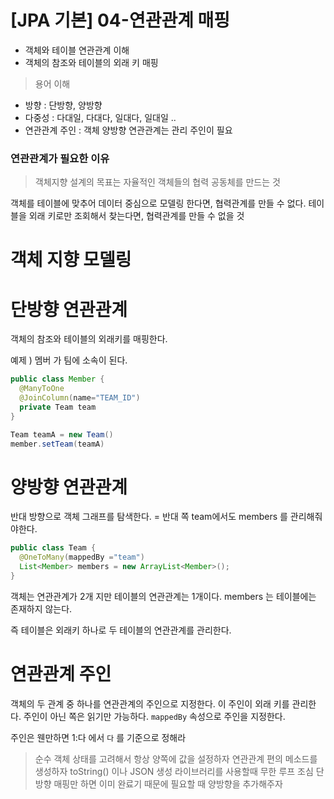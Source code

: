 # [JPA 기본] 04-연관관계 매핑

- 객체와 테이블 연관관계 이해 
- 객체의 참조와 테이블의 외래 키 매핑

> 용어 이해
- 방향 : 단방향, 양방향
- 다중성 : 다대일, 다대다, 일대다, 일대일 ..
- 연관관계 주인 : 객체 양방향 연관관계는 관리 주인이 필요


### 연관관계가 필요한 이유 
> 객체지향 설계의 목표는 자율적인 객체들의 협력 공동체를 만드는 것

객체를 테이블에 맞추어 데이터 중심으로 모델링 한다면, 협력관계를 만들 수 없다.
테이블을 외래 키로만 조회해서 찾는다면, 협력관계를 만들 수 없을 것

# 객체 지향 모델링 
# 단방향 연관관계
객체의 참조와 테이블의 외래키를 매핑한다.

예제 ) 멤버 가 팀에 소속이 된다.
```java
public class Member {
  @ManyToOne
  @JoinColumn(name="TEAM_ID")
  private Team team 
}
```
```java
Team teamA = new Team()
member.setTeam(teamA)
```

# 양방향 연관관계
반대 방향으로 객체 그래프를 탐색한다. 
= 반대 쪽 team에서도 members 를 관리해줘야한다.
```java
public class Team {
  @OneToMany(mappedBy ="team")
  List<Member> members = new ArrayList<Member>();
}
```


객체는 연관관계가 2개 지만 테이블의 연관관계는 1개이다. 
members 는 테이블에는 존재하지 않는다.

즉 테이블은 외래키 하나로 두 테이블의 연관관계를 관리한다.
 
# 연관관계 주인 
객체의 두 관계 중 하나를 연관관계의 주인으로 지정한다. 
이 주인이 외래 키를 관리한다.
주인이 아닌 쪽은 읽기만 가능하다. 
`mappedBy` 속성으로 주인을 지정한다. 

주인은 웬만하면 1:다 에서 `다` 를 기준으로 정해라 


> 순수 객체 상태를 고려해서 항상 양쪽에 값을 설정하자
연관관계 편의 메소드를 생성하자
toString() 이나 JSON 생성 라이브러리를 사용할때 무한 루프 조심
단방향 매핑만 하면 이미 완료기 때문에 필요할 때 양방향을 추가해주자


